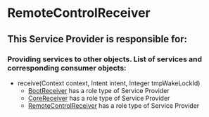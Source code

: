 # RemoteControlReceiver
## This Service Provider is responsible for:
### Providing services to other objects. List of services and corresponding consumer objects: 
* receive(Context context, Intent intent, Integer tmpWakeLockId)
	* [BootReceiver](../ServiceProviders/BootReceiver.md) has a role type of Service Provider
	* [CoreReceiver](../ServiceProviders/CoreReceiver.md) has a role type of Service Provider
	* [RemoteControlReceiver](../ServiceProviders/RemoteControlReceiver.md) has a role type of Service Provider

